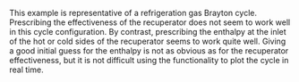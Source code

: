 

This example is representative of a refrigeration gas Brayton cycle.
Prescribing the effectiveness of the recuperator does not seem to work well in this cycle configuration.
By contrast, prescribing the enthalpy at the inlet of the hot or cold sides of the recuperator seems to work quite well.
Giving a good initial guess for the enthalpy is not as obvious as for the recuperator effectiveness, but it is not difficult using the functionality to plot the cycle in real time.